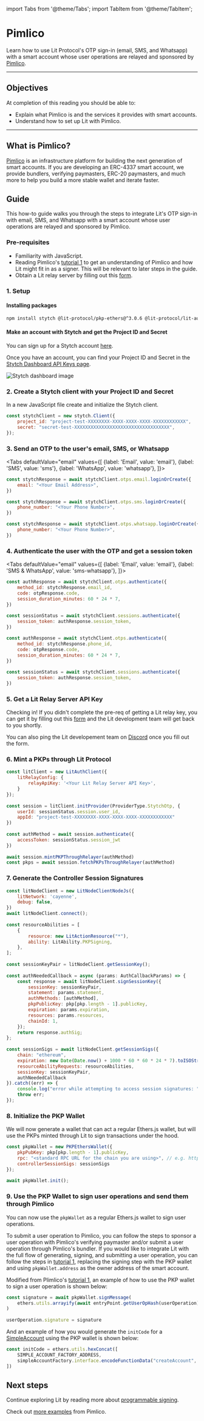 import Tabs from '@theme/Tabs';
import TabItem from '@theme/TabItem';

# Pimlico

Learn how to use Lit Protocol's OTP sign-in (email, SMS, and Whatsapp) with a smart account whose user operations are relayed and sponsored by [Pimlico](https://www.pimlico.io/).



---

## Objectives
At completion of this reading you should be able to:

- Explain what Pimlico is and the services it provides with smart accounts.
- Understand how to set up Lit with Pimlico.

---

## What is Pimlico?

[Pimlico](https://www.pimlico.io/) is an infrastructure platform for building the next generation of smart accounts. If you are developing an ERC-4337 smart account, we provide bundlers, verifying paymasters, ERC-20 paymasters, and much more to help you build a more stable wallet and iterate faster.

## Guide

This how-to guide walks you through the steps to integrate Lit's OTP sign-in with email, SMS, and Whatsapp with a smart account whose user operations are relayed and sponsored by Pimlico.


### Pre-requisites
- Familiarity with JavaScript.
- Reading Pimlico's [tutorial 1](https://docs.pimlico.io/tutorial/tutorial-1) to get an understanding of Pimlico and how Lit might fit in as a signer. This will be relevant to later steps in the guide.
- Obtain a Lit relay server by filling out this [form](https://forms.gle/RNZYtGYTY9BcD9MEA).


### 1. Setup

#### **Installing packages**

```bash
npm install stytch @lit-protocol/pkp-ethers@^3.0.6 @lit-protocol/lit-auth-client@^3.0.6 @lit-protocol/auth-helpers@^3.0.6 @lit-protocol/types@^3.0.6 @lit-protocol/lit-node-client-nodejs@^3.0.6
```

#### **Make an account with Stytch and get the Project ID and Secret**

You can sign up for a Stytch account [here](https://stytch.com/). 

Once you have an account, you can find your Project ID and Secret in the [Stytch Dashboard API Keys page](https://stytch.com/dashboard/api-keys).

![Stytch dashboard image](/img/stytch_pimlico.png)


### 2. Create a Stytch client with your Project ID and Secret

In a new JavaScript file create and initialize the Stytch client.

```js
const stytchClient = new stytch.Client({
    project_id: "project-test-XXXXXXXX-XXXX-XXXX-XXXX-XXXXXXXXXXXX",
    secret: "secret-test-XXXXXXXXXXXXXXXXXXXXXXXXXXXXXXXXXXX",
});

```

### 3. Send an OTP to the user's email, SMS, or Whatsapp
<Tabs
defaultValue="email"
values={[
{label: 'Email', value: 'email'},
{label: 'SMS', value: 'sms'},
{label: 'WhatsApp', value: 'whatsapp'},
]}>
<TabItem value="email">

```js
const stytchResponse = await stytchClient.otps.email.loginOrCreate({
    email: "<Your Email Address>",
})
```

</TabItem>

<TabItem value="sms">

```js
const stytchResponse = await stytchClient.otps.sms.loginOrCreate({
    phone_number: "<Your Phone Number>",
})
```

</TabItem>

<TabItem value="whatsapp">

```js
const stytchResponse = await stytchClient.otps.whatsapp.loginOrCreate({
    phone_number: "<Your Phone Number>",
})
```

</TabItem>
</Tabs>


### 4. Authenticate the user with the OTP and get a session token

<Tabs
defaultValue="email"
values={[
{label: 'Email', value: 'email'},
{label: 'SMS & WhatsApp', value: 'sms-whatsapp'},
]}>
<TabItem value="email">

```js
const authResponse = await stytchClient.otps.authenticate({
    method_id: stytchResponse.email_id,
    code: otpResponse.code,
    session_duration_minutes: 60 * 24 * 7,
})
 
const sessionStatus = await stytchClient.sessions.authenticate({
    session_token: authResponse.session_token,
})
```
</TabItem>

<TabItem value="sms-whatsapp">

```js
const authResponse = await stytchClient.otps.authenticate({
    method_id: stytchResponse.phone_id,
    code: otpResponse.code,
    session_duration_minutes: 60 * 24 * 7,
})
 
const sessionStatus = await stytchClient.sessions.authenticate({
    session_token: authResponse.session_token,
})
```
</TabItem>
</Tabs>


### 5. Get a Lit Relay Server API Key
Checking in! If you didn't complete the pre-req of getting a Lit relay key, you can get it by filling out this [form](https://forms.gle/RNZYtGYTY9BcD9MEA) and the Lit development team will get back to you shortly. 

You can also ping the Lit developement team on [Discord](https://litgateway.com/discord) once you fill out the form. 


### 6. Mint a PKPs through Lit Protocol

```js
const litClient = new LitAuthClient({
    litRelayConfig: {
        relayApiKey: '<Your Lit Relay Server API Key>',
    }
});
 
const session = litClient.initProvider(ProviderType.StytchOtp, {
    userId: sessionStatus.session.user_id,
    appId: "project-test-XXXXXXXX-XXXX-XXXX-XXXX-XXXXXXXXXXXX"
})
 
const authMethod = await session.authenticate({ 
    accessToken: sessionStatus.session_jwt 
})
 
await session.mintPKPThroughRelayer(authMethod)
const pkps = await session.fetchPKPsThroughRelayer(authMethod)
```


### 7. Generate the Controller Session Signatures

```js
const litNodeClient = new LitNodeClientNodeJs({
    litNetwork: 'cayenne',
    debug: false,
})
await litNodeClient.connect();
 
const resourceAbilities = [
    {
        resource: new LitActionResource("*"),
        ability: LitAbility.PKPSigning,
    },
];
 
const sessionKeyPair = litNodeClient.getSessionKey();
 
const authNeededCallback = async (params: AuthCallbackParams) => {
    const response = await litNodeClient.signSessionKey({
        sessionKey: sessionKeyPair,
        statement: params.statement,
        authMethods: [authMethod],
        pkpPublicKey: pkp[pkp.length - 1].publicKey,
        expiration: params.expiration,
        resources: params.resources,
        chainId: 1,
    });
    return response.authSig;
};
 
const sessionSigs = await litNodeClient.getSessionSigs({
    chain: "ethereum",
    expiration: new Date(Date.now() + 1000 * 60 * 60 * 24 * 7).toISOString(),
    resourceAbilityRequests: resourceAbilities,
    sessionKey: sessionKeyPair,
    authNeededCallback	
}).catch((err) => {
    console.log("error while attempting to access session signatures: ", err)
    throw err;
});
```


### 8. Initialize the PKP Wallet
We will now generate a wallet that can act a regular Ethers.js wallet, but will use the PKPs minted through Lit to sign transactions under the hood.

```js
const pkpWallet = new PKPEthersWallet({
    pkpPubKey: pkp[pkp.length - 1].publicKey,
    rpc: "<standard RPC URL for the chain you are using>", // e.g. https://rpc.ankr.com/eth_goerli
    controllerSessionSigs: sessionSigs
});
 
await pkpWallet.init();
```


### 9. Use the PKP Wallet to sign user operations and send them through Pimlico

You can now use the `pkpWallet` as a regular Ethers.js wallet to sign user operations. 

To submit a user operation to Pimlico, you can follow the steps to sponsor a user operation with Pimlico's verifying paymaster and/or submit a user operation through Pimlico's bundler. If you would like to integrate Lit with the full flow of generating, signing, and submitting a user operation, you can follow the steps in [tutorial 1](https://docs.pimlico.io/tutorial/tutorial-1), replacing the signing step with the PKP wallet and using `pkpWallet.address` as the owner address of the smart account.

Modified from Plimlico's [tutorial 1](https://docs.pimlico.io/tutorial/tutorial-1), an example of how to use the PKP wallet to sign a user operation is shown below:

```js
const signature = await pkpWallet.signMessage(
	ethers.utils.arrayify(await entryPoint.getUserOpHash(userOperation)),
)
 
userOperation.signature = signature
```

And an example of how you would generate the `initCode` for a [SimpleAccount](https://github.com/eth-infinitism/account-abstraction/blob/develop/contracts/samples/SimpleAccount.sol) using the PKP wallet is shown below:

```js
const initCode = ethers.utils.hexConcat([
	SIMPLE_ACCOUNT_FACTORY_ADDRESS,
	simpleAccountFactory.interface.encodeFunctionData("createAccount", [pkpWallet.address, 0]),
])
```


## Next steps

Continue exploring Lit by reading more about [programmable signing](../../concepts/programmable-signing-concept.md). 

Check out [more examples](https://docs.pimlico.io/tutorial) from Pimlico.
